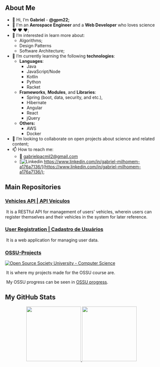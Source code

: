 ## About Me

- 👋 Hi, I’m **Gabriel** - **@gpm22;**
- :rocket: I'm an **Aerospace Engineer** and a **Web Developer** who loves science :heart: :heart: :heart:;
- 👀 I’m interested in learn more about:
  - Algorithms;
  - Design Patterns
  - Software Architecture;
- 🌱 I’m currently learning the following **technologies**:
  - **Languages**:
    - Java
    - JavaScript/Node
    - Kotlin
    - Python
    - Racket
  - **Frameworks**, **Modules**, and **Libraries**:
    - Spring (boot, data, security, and etc.),
    - Hibernate
    - Angular
    - React
    - jQuery
  - **Others:**
    - AWS
    - Docker
- 💞️ I’m looking to collaborate on open projects about science and related content;
- 📫 How to reach me:
  - :email: gabrielpacmil2@gmail.com 
  - [![Linkedin](https://i.stack.imgur.com/gVE0j.png) https://www.linkedin.com/in/gabriel-milhomem-a176a7136/](https://www.linkedin.com/in/gabriel-milhomem-a176a7136/);

## Main Repositories

### [Vehicles API | API Veículos](https://github.com/gpm22/API_Veiculos/)

​	It is a RESTful API for management of users' vehicles, wherein users can register themselves and their vehicles in the system for later reference.

### [User Registration | Cadastro de Usuários](https://github.com/gpm22/cadastroDeUsuarios)

​	It is a web application for managing user data.

### [OSSU-Projects](https://github.com/gpm22/ossu-projects)

[![Open Source Society University - Computer Science](https://img.shields.io/badge/OSSU-computer--science-blue.svg)](https://github.com/ossu/computer-science)

​	It is where my projects made for the OSSU course are.

​	My OSSU progress can be seen in [OSSU progress](https://trello.com/b/DIZv8gOk/ossu-progress).

## My GitHub Stats

<div align="center">
  <a href="https://github.com/gpm22">
  <img height="180em" src="https://github-readme-stats.vercel.app/api?username=gpm22&show_icons=true&theme=vision-friendly-dark&include_all_commits=true&count_private=false"/>
  <img height="180em" src="https://github-readme-stats.vercel.app/api/top-langs/?username=gpm22&layout=compact&langs_count=7&theme=vision-friendly-dark"/>
</div>


